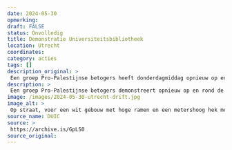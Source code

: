 ```yaml
---
date: 2024-05-30
opmerking: 
draft: FALSE
status: Onvolledig
title: Demonstratie Universiteitsbibliotheek
location: Utrecht
coordinates: 
category: acties
tags: []
description_original: > 
 Een groep Pro-Palestijnse betogers heeft donderdagmiddag opnieuw op en rond de binnenplaats van de Universiteitsbibliotheek aan de Drift gedemonstreerd. De Universiteit Utrecht sloot de toegangspoort af en de politie was aanwezig. 
description: > 
 Een groep Pro-Palestijnse betogers demonstreert opnieuw op en rond de binnenplaats van de Universiteitsbibliotheek aan de Drift. De Universiteit Utrecht sluit de toegangspoort af. Ook politie is aanwezig. 
image: /images/2024-05-30-utrecht-drift.jpg
image_alt: > 
 Op straat, voor een wit gebouw met hoge ramen en een metershoog hek met donkere spijlen en goude punten, zitten en staan tientallen mensen, op de rug gezien. Zij hebben bordjes en spandoeken bij zicht ter ondersteuning van Palestina, met teksten zoals (in het Engels) 'Schaam je UU',en 'UU stop met het verdedigen van genocide'. Tegen het het geleund zit een drietal mensen, waarvan één met een microfoon de groep toespreekt. Aan de andere zijde, achter het hek, zitten verschillende mensen die keffiyeh dragen naast een aantal kleurrijke kampeertenten. Op de voorgrond passeren twee voetgangers en een fietser, die toekijken. 
source_name: DUIC
source: > 
 https://archive.is/GpLS0
source_original: 
---
```

